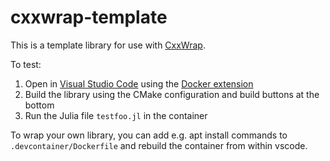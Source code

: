 # cxxwrap-template

This is a template library for use with [CxxWrap](https://github.com/JuliaInterop/CxxWrap.jl).

To test:
1. Open in [Visual Studio Code](https://code.visualstudio.com/) using the [Docker extension](https://code.visualstudio.com/docs/remote/containers)
2. Build the library using the CMake configuration and build buttons at the bottom
3. Run the Julia file `testfoo.jl` in the container

To wrap your own library, you can add e.g. apt install commands to `.devcontainer/Dockerfile` and rebuild the container from within vscode.
